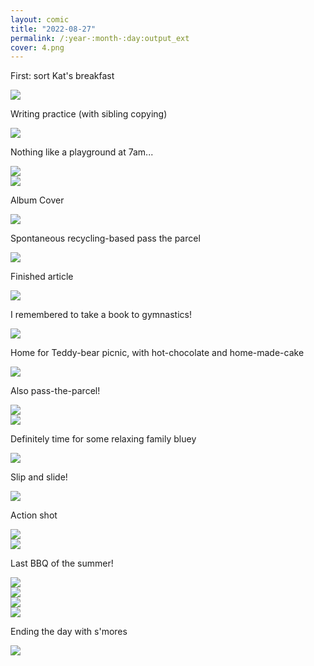 ```yaml
---
layout: comic
title: "2022-08-27"
permalink: /:year-:month-:day:output_ext
cover: 4.png
--- 
```


<article class="comic">
  <div class="panel halves threerows">
    <p class="text top">First: sort Kat's breakfast</p>
    <img src="{{site.baseurl}}/assets/images/2022-08-27/1.jpeg" style="width:100px%;object-fit: cover">
  </div>

  <div class="panel halves threerows">
    <p class="text top">Writing practice (with sibling copying)</p>
    <img src="{{site.baseurl}}/assets/images/2022-08-27/2.jpeg" style="width:100px%;object-fit: cover" >
  </div>
  <div class="panel thirds threerows">
    <p class="text top">Nothing like a playground at 7am...</p>
    <img src="{{site.baseurl}}/assets/images/2022-08-27/3.jpeg" style="width:100px%;object-fit: cover" >
  </div>
  <div class="panel thirds threerows">
    <img src="{{site.baseurl}}/assets/images/2022-08-27/4.png" style="width:100px%;object-fit: cover" >
  </div>

  <div class="panel thirds threerows">
    <p class="text top">Album Cover</p>
    <img src="{{site.baseurl}}/assets/images/2022-08-27/7.jpeg" style="width:100px%;object-fit: cover" >
  </div>


  <div class="panel thirds threerows">
    <p class="text top">Spontaneous recycling-based pass the parcel</p>
    <img src="{{site.baseurl}}/assets/images/2022-08-27/5.jpeg" style="width:100px%;object-fit: cover" >
  </div>
  <div class="panel thirds threerows">
    <p class="text top">Finished article</p>
    <img src="{{site.baseurl}}/assets/images/2022-08-27/6.jpeg" style="width:100px%;object-fit: cover" >
  </div>

  <div class="panel thirds threerows">
    <p class="text top">I remembered to take a book to gymnastics!</p>
    <img src="{{site.baseurl}}/assets/images/2022-08-27/8.jpeg" style="width:100px%;object-fit: cover" >
  </div>

</article>
<article class="comic">

  <div class="panel thirds threerows">
    <p class="text top">Home for Teddy-bear picnic, with hot-chocolate and home-made-cake</p>
    <img src="{{site.baseurl}}/assets/images/2022-08-27/9.jpeg" style="width:100px%;object-fit: cover" >
  </div>
  <div class="panel thirds threerows">
    <p class="text top">Also pass-the-parcel!</p>
    <img src="{{site.baseurl}}/assets/images/2022-08-27/10.jpeg" style="width:100px%;object-fit: cover" >
  </div>
  <div class="panel thirds threerows">
    <img src="{{site.baseurl}}/assets/images/2022-08-27/11.jpeg" style="width:100px%;object-fit: cover" >
  </div>

  <div class="panel fullwidth">
    <p class="text top">Definitely time for some relaxing family bluey</p>
    <img src="{{site.baseurl}}/assets/images/2022-08-27/a.jpeg" style="width:100px%;object-fit: cover" >
  </div>

</article>
<article class="comic">

  <div class="panel thirds threerows">
    <p class="text top">Slip and slide!</p>
    <img src="{{site.baseurl}}/assets/images/2022-08-27/12.jpeg" style="width:100px%;object-fit: cover" >
  </div>
  <div class="panel thirds threerows">
    <p class="text top">Action shot</p>
    <img src="{{site.baseurl}}/assets/images/2022-08-27/13.png" style="width:100px%;object-fit: cover" >
  </div>
  <div class="panel thirds threerows">
    <img src="{{site.baseurl}}/assets/images/2022-08-27/14.png" style="width:100px%;object-fit: cover" >
  </div>
  <div class="panel thirds threerows">
    <p class="text top">Last BBQ of the summer!</p>
    <img src="{{site.baseurl}}/assets/images/2022-08-27/15.jpeg" style="width:100px%;object-fit: cover" >
  </div>
  <div class="panel twothirds threerows">
    <img src="{{site.baseurl}}/assets/images/2022-08-27/16.jpeg" style="width:100px%;object-fit: cover" >
  </div>
  <div class="panel thirds threerows">
    <img src="{{site.baseurl}}/assets/images/2022-08-27/17.jpeg" style="width:100px%;object-fit: cover" >

  </div>
  <div class="panel thirds threerows">
    <img src="{{site.baseurl}}/assets/images/2022-08-27/18.jpeg" style="width:100px%;object-fit: cover" >

  </div>
  <div class="panel thirds threerows">
    <p class="text top">Ending the day with s'mores</p>
    <img src="{{site.baseurl}}/assets/images/2022-08-27/19.jpeg" style="width:100px%;object-fit: cover" >

  </div>
</article>

